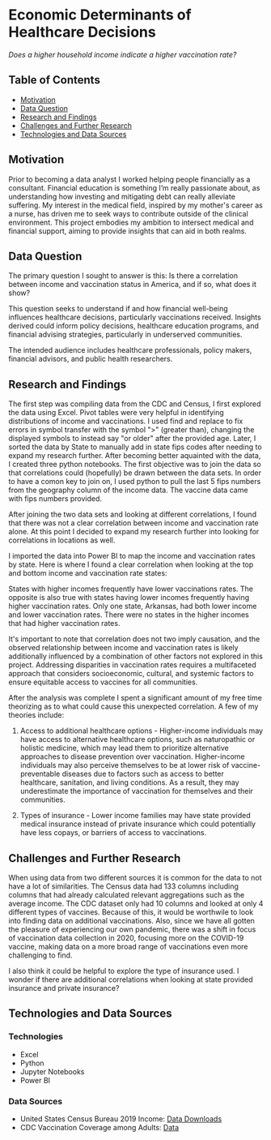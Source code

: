# Economic Determinants of Healthcare Decisions
_Does a higher household income indicate a higher vaccination rate?_

## Table of Contents
- [Motivation](#Motivation)
- [Data Question](#Data-Question)
- [Research and Findings](#Research-and-Findings)
- [Challenges and Further Research](#Challenges-and-Further-Research)
- [Technologies and Data Sources](#Technologies-and-Data-Sources)

## Motivation
Prior to becoming a data analyst I worked helping people financially as a consultant. Financial education is something I’m really passionate about, as understanding how investing and mitigating debt can really alleviate suffering. My interest in the medical field, inspired by my mother's career as a nurse, has driven me to seek ways to contribute outside of the clinical environment. This project embodies my ambition to intersect medical and financial support, aiming to provide insights that can aid in both realms.

## Data Question
The primary question I sought to answer is this: Is there a correlation between income and vaccination status in America, and if so, what does it show?

This question seeks to understand if and how financial well-being influences healthcare decisions, particularly vaccinations received. Insights derived could inform policy decisions, healthcare education programs, and financial advising strategies, particularly in underserved communities. 

The intended audience includes healthcare professionals, policy makers, financial advisors, and public health researchers.

## Research and Findings
The first step was compiling data from the CDC and Census, I first explored the data using Excel.
Pivot tables were very helpful in identifying distributions of income and vaccinations. 
I used find and replace to fix errors in symbol transfer with the symbol ">" (greater than), changing the displayed symbols to instead say "or older" after the provided age.
Later, I sorted the data by State to manually add in state fips codes after needing to expand my research further.
After becoming better aquainted with the data, I created three python notebooks. The first objective was to join the data so that correlations could (hopefully) be drawn between the data sets. In order to have a comon key to join on, I used python to pull the last 5 fips numbers from the geography column of the income data. The vaccine data came with fips numbers provided.

After joining the two data sets and looking at different correlations, I found that there was not a clear correlation between income and vaccination rate alone. At this point I decided to expand my research further into looking for correlations in locations as well. 

I imported the data into Power BI to map the income and vaccination rates by state. Here is where I found a clear correlation when looking at the top and bottom income and vaccination rate states:

States with higher incomes frequently have lower vaccinations rates. The opposite is also true with states having lower incomes frequently having higher vaccination rates. Only one state, Arkansas, had both lower income and lower vaccination rates. There were no states in the higher incomes that had higher vaccination rates.


It's important to note that correlation does not two imply causation, and the observed relationship between income and vaccination rates is likely additionally influenced by a combination of other factors not explored in this project. Addressing disparities in vaccination rates requires a multifaceted approach that considers socioeconomic, cultural, and systemic factors to ensure equitable access to vaccines for all communities.


After the analysis was complete I spent a significant amount of my free time theorizing as to what could cause this unexpected correlation. 
A few of my theories include:

1) Access to additional healthcare options - Higher-income individuals may have access to alternative healthcare options, such as naturopathic or holistic medicine, which may lead them to prioritize alternative approaches to disease prevention over vaccination. Higher-income individuals may also perceive themselves to be at lower risk of vaccine-preventable diseases due to factors such as access to better healthcare, sanitation, and living conditions. As a result, they may underestimate the importance of vaccination for themselves and their communities.

2) Types of insurance - Lower income families may have state provided medical insurance instead of private insurance which could potentially have less copays, or barriers of access to vaccinations.



## Challenges and Further Research
When using data from two different sources it is common for the data to not have a lot of similarities. The Census data had 133 columns including columns that had already calculated relevant aggregations such as the average income. The CDC dataset only had 10 columns and looked at only 4 different types of vaccines. Because of this, it would be worthwile to look into finding data on additional vaccinations. Also, since we have all gotten the pleasure of experiencing our own pandemic, there was a shift in focus of vaccination data collection in 2020, focusing more on the COVID-19 vaccine, making data on a more broad range of vaccinations even more challenging to find.

I also think it could be helpful to explore the type of insurance used. I wonder if there are additional correlations when looking at state provided insurance and private insurance?


## Technologies and Data Sources
### Technologies
- Excel
- Python
- Jupyter Notebooks
- Power BI

### Data Sources
- United States Census Bureau 2019 Income: [Data Downloads](https://data.census.gov/table?q=income%20by%20county%20in%20the%20united%20states%202019)
- CDC Vaccination Coverage among Adults: [Data](https://data.cdc.gov/Vaccinations/Vaccination-Coverage-among-Adults-18-Years-/aetd-68ew/about_data)

